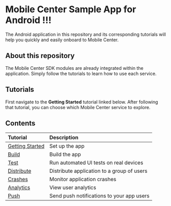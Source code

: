 # Mobile Center Sample App for Android !!!
The Android application in this repository and its corresponding tutorials will help you quickly and easily onboard to Mobile Center.

## About this repository
The Mobile Center SDK modules are already integrated within the application. Simply follow the tutorials to learn how to use each service.

## Tutorials
First navigate to the **Getting Started** tutorial linked below. After following that tutorial, you can choose which Mobile Center service to explore. 

## Contents
| Tutorial | Description |
|:-|:-|
| [Getting Started](https://docs.microsoft.com/en-us/mobile-center/quickstarts/android/getting-started) | Set up the app |
| [Build](https://docs.microsoft.com/en-us/mobile-center/quickstarts/android/build) | Build the app |
| [Test](https://docs.microsoft.com/en-us/mobile-center/quickstarts/android/test) | Run automated UI tests on real devices |
| [Distribute](https://docs.microsoft.com/en-us/mobile-center/quickstarts/android/distribute)| Distribute application to a group of users |
| [Crashes](https://docs.microsoft.com/en-us/mobile-center/quickstarts/android/crashes) | Monitor application crashes |
| [Analytics](https://docs.microsoft.com/en-us/mobile-center/quickstarts/android/analytics) | View user analytics |
| [Push](https://docs.microsoft.com/en-us/mobile-center/quickstarts/android/push) | Send push notifications to your app users |

